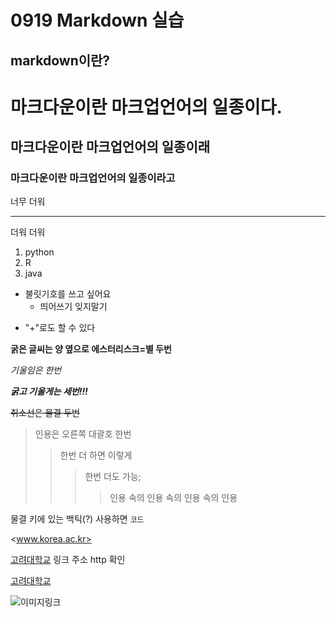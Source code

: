 0919 Markdown 실습
===========
markdown이란?
-----------
# 마크다운이란 마크업언어의 일종이다.
## 마크다운이란 마크업언어의 일종이래
### 마크다운이란 마크업언어의 일종이라고

너무 더워
***
더워 더워

1. python
2. R
3. java

* 불릿기호를 쓰고 싶어요
  * 띄어쓰기 잊지말기

+ "+"로도 할 수 있다

**굵은 글씨는 양 옆으로 에스터리스크=별 두번**

*기울임은 한번*

***굵고 기울게는 세번!!!***

~~취소선은 물결 두번~~

> 인용은 오른쪽 대괄호 한번
> > 한번 더 하면 이렇게
> > > 한번 더도 가능;
> > > > 인용 속의 인용 속의 인용 속의 인용

물결 키에 있는 백틱(?) 사용하면 `코드`

<www.korea.ac.kr>

[고려대학교](http://www.korea.ac.kr)    링크 주소 http 확인

[고려대학교](http://www.korea.ac.kr, "고려대학교 홈페이지입니다")

![이미지링크]()
